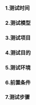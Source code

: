 ### 1.测试时间
<!-- 测试时间 -->
### 2.测试模型
<!-- 测试模型 -->
### 3.测试项目
<!-- 测试项目 -->
### 4.测试目的
<!-- 测试目的 -->
### 5.测试环境
<!-- 测试环境 -->
### 6.前置条件
<!-- 前置条件 -->
### 7.测试步骤
<!-- 测试步骤 -->